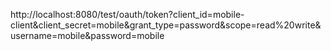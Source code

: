 http://localhost:8080/test/oauth/token?client_id=mobile-client&client_secret=mobile&grant_type=password&scope=read%20write&username=mobile&password=mobile